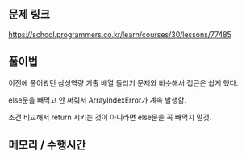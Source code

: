 ## 문제 링크

https://school.programmers.co.kr/learn/courses/30/lessons/77485

## 풀이법

이전에 풀어봤던 삼성역량 기출 배열 돌리기 문제와 비슷해서 접근은 쉽게 했다.

else문을 빼먹고 안 써줘서 ArrayIndexError가 계속 발생함.

조건 비교해서 return 시키는 것이 아니라면 else문을 꼭 빼먹지 말것.

## 메모리 / 수행시간

